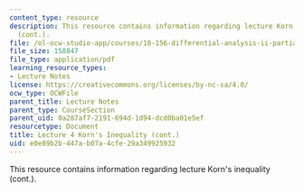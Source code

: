 ```yaml
---
content_type: resource
description: This resource contains information regarding lecture Korn's inequality
  (cont.).
file: /ol-ocw-studio-app/courses/18-156-differential-analysis-ii-partial-differential-equations-and-fourier-analysis-spring-2016/e0e89b2b447ab07a4cfe29a349925932_MIT18_156S16_lec4.pdf
file_size: 158847
file_type: application/pdf
learning_resource_types:
- Lecture Notes
license: https://creativecommons.org/licenses/by-nc-sa/4.0/
ocw_type: OCWFile
parent_title: Lecture Notes
parent_type: CourseSection
parent_uid: 0a287af7-2191-694d-1d94-dcd0ba01e5ef
resourcetype: Document
title: Lecture 4 Korn's Inequality (cont.)
uid: e0e89b2b-447a-b07a-4cfe-29a349925932
---
```

This resource contains information regarding lecture Korn's inequality (cont.).